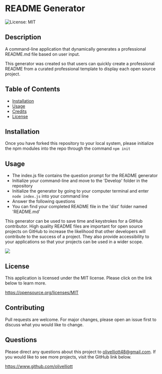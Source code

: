 # README Generator
![License: MIT](https://img.shields.io/badge/License-MIT-yellow.svg)

## Description
A command-line application that dynamically generates a professional README.md file based on user input.

This generator was created so that users can quickly create a professional README from a curated professional template to display each open source project.

## Table of Contents
- [Installation](#installation)
- [Usage](#usage)
- [Credits](#credits)
- [License](#license)

## Installation
Once you have forked this repository to your local system, please initialize the npm modules into the repo through the command `npm init`

## Usage

- The index.js file contains the question prompt for the README generator
- Initialize your command-line and move to the 'Develop' folder in the repository
- Initialize the generator by going to your computer terminal and enter `node index.js` into your command line 
- Answer the following questions
- You can find your completed README file in the 'dist' folder named 'README.md'

This generator can be used to save time and keystrokes for a GitHub contributor. High quality README files are important for open source projects on GitHub to increase the likelihood that other developers will contribute to the success of a project. They also provide accessibility to your applications so that your projects can be used in a wider scope.

![](./assets/images/readme-generator.gif)

## License
This application is licensed under the MIT license. Please click on the link below to learn more.

https://opensource.org/licenses/MIT


## Contributing

Pull requests are welcome. For major changes, please open an issue first to discuss what you would like to change.

## Questions

Please direct any questions about this project to olivelliott48@gmail.com. If you would like to see more projects, visit the GitHub link below.

https://www.github.com/olivelliott


